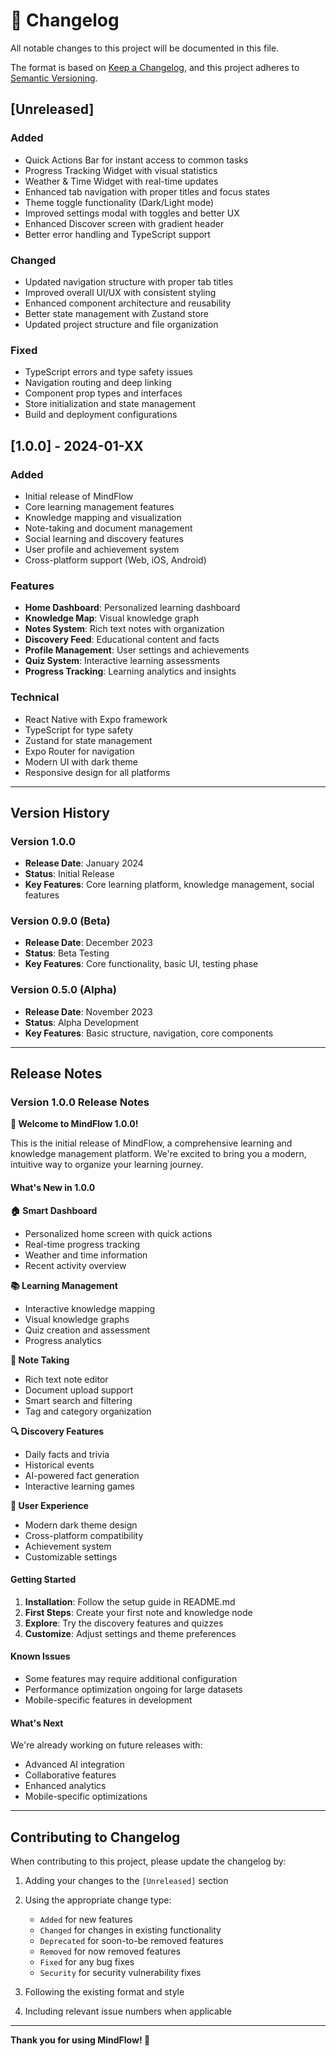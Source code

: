 # 📝 Changelog

All notable changes to this project will be documented in this file.

The format is based on [Keep a Changelog](https://keepachangelog.com/en/1.0.0/),
and this project adheres to [Semantic Versioning](https://semver.org/spec/v2.0.0.html).

## [Unreleased]

### Added
- Quick Actions Bar for instant access to common tasks
- Progress Tracking Widget with visual statistics
- Weather & Time Widget with real-time updates
- Enhanced tab navigation with proper titles and focus states
- Theme toggle functionality (Dark/Light mode)
- Improved settings modal with toggles and better UX
- Enhanced Discover screen with gradient header
- Better error handling and TypeScript support

### Changed
- Updated navigation structure with proper tab titles
- Improved overall UI/UX with consistent styling
- Enhanced component architecture and reusability
- Better state management with Zustand store
- Updated project structure and file organization

### Fixed
- TypeScript errors and type safety issues
- Navigation routing and deep linking
- Component prop types and interfaces
- Store initialization and state management
- Build and deployment configurations

## [1.0.0] - 2024-01-XX

### Added
- Initial release of MindFlow
- Core learning management features
- Knowledge mapping and visualization
- Note-taking and document management
- Social learning and discovery features
- User profile and achievement system
- Cross-platform support (Web, iOS, Android)

### Features
- **Home Dashboard**: Personalized learning dashboard
- **Knowledge Map**: Visual knowledge graph
- **Notes System**: Rich text notes with organization
- **Discovery Feed**: Educational content and facts
- **Profile Management**: User settings and achievements
- **Quiz System**: Interactive learning assessments
- **Progress Tracking**: Learning analytics and insights

### Technical
- React Native with Expo framework
- TypeScript for type safety
- Zustand for state management
- Expo Router for navigation
- Modern UI with dark theme
- Responsive design for all platforms

---

## Version History

### Version 1.0.0
- **Release Date**: January 2024
- **Status**: Initial Release
- **Key Features**: Core learning platform, knowledge management, social features

### Version 0.9.0 (Beta)
- **Release Date**: December 2023
- **Status**: Beta Testing
- **Key Features**: Core functionality, basic UI, testing phase

### Version 0.5.0 (Alpha)
- **Release Date**: November 2023
- **Status**: Alpha Development
- **Key Features**: Basic structure, navigation, core components

---

## Release Notes

### Version 1.0.0 Release Notes

**🎉 Welcome to MindFlow 1.0.0!**

This is the initial release of MindFlow, a comprehensive learning and knowledge management platform. We're excited to bring you a modern, intuitive way to organize your learning journey.

#### What's New in 1.0.0

**🏠 Smart Dashboard**
- Personalized home screen with quick actions
- Real-time progress tracking
- Weather and time information
- Recent activity overview

**📚 Learning Management**
- Interactive knowledge mapping
- Visual knowledge graphs
- Quiz creation and assessment
- Progress analytics

**📝 Note Taking**
- Rich text note editor
- Document upload support
- Smart search and filtering
- Tag and category organization

**🔍 Discovery Features**
- Daily facts and trivia
- Historical events
- AI-powered fact generation
- Interactive learning games

**👤 User Experience**
- Modern dark theme design
- Cross-platform compatibility
- Achievement system
- Customizable settings

#### Getting Started

1. **Installation**: Follow the setup guide in README.md
2. **First Steps**: Create your first note and knowledge node
3. **Explore**: Try the discovery features and quizzes
4. **Customize**: Adjust settings and theme preferences

#### Known Issues

- Some features may require additional configuration
- Performance optimization ongoing for large datasets
- Mobile-specific features in development

#### What's Next

We're already working on future releases with:
- Advanced AI integration
- Collaborative features
- Enhanced analytics
- Mobile-specific optimizations

---

## Contributing to Changelog

When contributing to this project, please update the changelog by:

1. Adding your changes to the `[Unreleased]` section
2. Using the appropriate change type:
   - `Added` for new features
   - `Changed` for changes in existing functionality
   - `Deprecated` for soon-to-be removed features
   - `Removed` for now removed features
   - `Fixed` for any bug fixes
   - `Security` for security vulnerability fixes

3. Following the existing format and style
4. Including relevant issue numbers when applicable

---

**Thank you for using MindFlow! 🚀** 